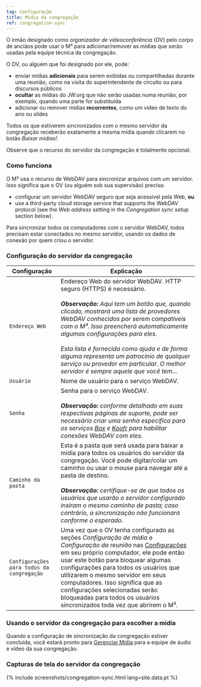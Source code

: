 ```yaml
---
tag: Configuração
title: Mídia da congregação
ref: congregation-sync
---
```


O irmão designado como *organizador de videoconferência* (OV) pelo corpo de anciãos pode usar o M³ para adicionar/remover as mídias que serão usadas pela equipe técnica da congregação.

O OV, ou alguém que foi designado por ele, pode:

- enviar mídias **adicionais** para serem exibidas ou compartilhadas durante uma reunião, como na visita do superintendente de circuito ou para discursos públicos
- **ocultar** as mídias do JW.org que não serão usadas numa reunião, por exemplo, quando uma parte for substituída
- adicionar ou remover mídias **recorrentes**, como um vídeo de texto do ano ou slides

Todos os que estiverem sincronizados com o mesmo servidor da congregação receberão exatamente a mesma mídia quando clicarem no botão *Baixar mídias!*.

Observe que o recurso do servidor da congregação é totalmente opcional.

### Como funciona

O M³ usa o recurso de WebDAV para sincronizar arquivos com um servidor. Isso significa que o OV (ou alguém sob sua supervisão) precisa:

- configurar um servidor WebDAV seguro que seja acessível pela Web, **ou**
- use a third-party cloud storage service that supports the WebDAV protocol (see the *Web address* setting in the *Congregation sync setup* section below).

Para sincronizar todos os computadores com o servidor WebDAV, todos precisam estar conectados no mesmo servidor, usando os dados de conexão por quem criou o servidor.

### Configuração do servidor da congregação

| Configuração                              | Explicação                                                                                                                                                                                                                                                                                                                                                                                                                                                                                              |
| ----------------------------------------- | ------------------------------------------------------------------------------------------------------------------------------------------------------------------------------------------------------------------------------------------------------------------------------------------------------------------------------------------------------------------------------------------------------------------------------------------------------------------------------------------------------- |
| `Endereço Web`                            | Endereço Web do servidor WebDAV. HTTP seguro (HTTPS) é necessário. <br><br> ***Observação:** Aqui tem um botão que, quando clicado, mostrará uma lista de provedores WebDAV conhecidos por serem compatíveis com o M³. Isso preencherá automaticamente algumas configurações para eles. <br><br> Esta lista é fornecida como ajuda e de forma alguma representa um patrocínio de qualquer serviço ou provedor em particular. O melhor servidor é sempre aquele que você tem...* |
| `Usuário`                                 | Nome de usuário para o serviço WebDAV.                                                                                                                                                                                                                                                                                                                                                                                                                                                                  |
| `Senha`                                   | Senha para o serviço WebDAV. <br><br> ***Observação:** conforme detalhado em suas respectivas páginas de suporte, pode ser necessário criar uma senha específica para os serviços [Box](https://support.box.com/hc/en-us/articles/360043696414-WebDAV-with-Box) e [Koofr](https://koofr.eu/help/koofr_with_webdav/how-do-i-connect-a-service-to-koofr-through-webdav/) para habilitar conexões WebDAV com eles.*                                                                            |
| `Caminho da pasta`                        | Esta é a pasta que será usada para baixar a mídia para todos os usuários do servidor da congregação. Você pode digitar/colar um caminho ou usar o mouse para navegar até a pasta de destino. <br><br> ***Observação:** certifique-se de que todos os usuários que usarão o servidor configurado insiram o mesmo caminho de pasta; caso contrário, a sincronização não funcionará conforme o esperado.*                                                                                      |
| `Configurações para todos da congregação` | Uma vez que o OV tenha configurado as seções *Configuração de mídia* e *Configuração da reunião* nas [Configurações]({{page.lang}}/#configuration) em seu próprio computador, ele pode então usar este botão para bloquear algumas configurações para todos os usuários que utilizarem o mesmo servidor em seus computadores. Isso significa que as configurações selecionadas serão bloqueadas para todos os usuários sincronizados toda vez que abrirem o M³.                                         |

### Usando o servidor da congregação para escolher a mídia

Quando a configuração de sincronização da congregação estiver concluída, você estará pronto para [Gerenciar Mídia]({{page.lang}}/#manage-media) para a equipe de áudio e vídeo da sua congregação.

### Capturas de tela do servidor da congregação

{% include screenshots/congregation-sync.html lang=site.data.pt %}
